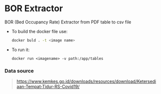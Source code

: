 # BOR Extractor

BOR (Bed Occupancy Rate) Extractor from PDF table to csv file

- To build the docker file use:
    ```bash
    docker buld . -t <image name>
    ```
- To run it:
  ```
  docker run <imagename> -v path:/app/tables
  ```

### Data source
> https://www.kemkes.go.id/downloads/resources/download/Ketersediaan-Tempat-Tidur-RS-Covid19/
